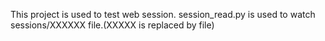 This project is used to test web session.
session_read.py is used to watch sessions/XXXXXX file.(XXXXX is replaced by file)
